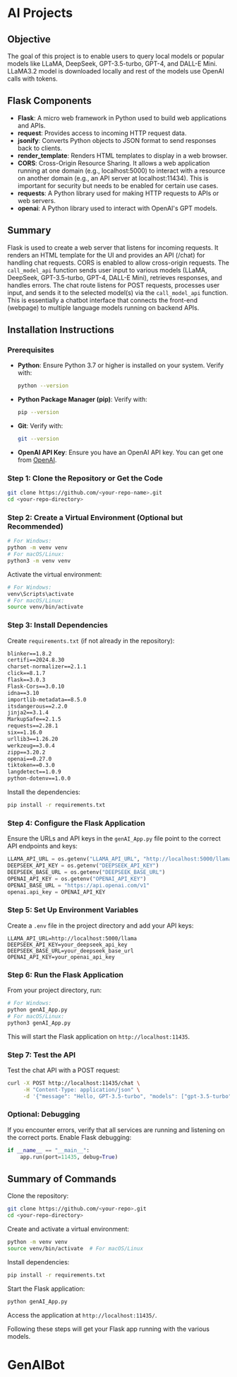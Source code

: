 # AI Projects

## Objective
The goal of this project is to enable users to query local models or popular models like LLaMA, DeepSeek, GPT-3.5-turbo, GPT-4, and DALL-E Mini. LLaMA3.2 model is downloaded locally and rest of the models use OpenAI calls with tokens.

## Flask Components
- **Flask**: A micro web framework in Python used to build web applications and APIs.
- **request**: Provides access to incoming HTTP request data.
- **jsonify**: Converts Python objects to JSON format to send responses back to clients.
- **render_template**: Renders HTML templates to display in a web browser.
- **CORS**: Cross-Origin Resource Sharing. It allows a web application running at one domain (e.g., localhost:5000) to interact with a resource on another domain (e.g., an API server at localhost:11434). This is important for security but needs to be enabled for certain use cases.
- **requests**: A Python library used for making HTTP requests to APIs or web servers.
- **openai**: A Python library used to interact with OpenAI's GPT models.

## Summary
Flask is used to create a web server that listens for incoming requests. It renders an HTML template for the UI and provides an API (/chat) for handling chat requests. CORS is enabled to allow cross-origin requests. The `call_model_api` function sends user input to various models (LLaMA, DeepSeek, GPT-3.5-turbo, GPT-4, DALL-E Mini), retrieves responses, and handles errors. The chat route listens for POST requests, processes user input, and sends it to the selected model(s) via the `call_model_api` function. This is essentially a chatbot interface that connects the front-end (webpage) to multiple language models running on backend APIs.

## Installation Instructions

### Prerequisites
- **Python**: Ensure Python 3.7 or higher is installed on your system. Verify with:
  ```bash
  python --version
  ```
- **Python Package Manager (pip)**: Verify with:
  ```bash
  pip --version
  ```
- **Git**: Verify with:
  ```bash
  git --version
  ```
- **OpenAI API Key**: Ensure you have an OpenAI API key. You can get one from [OpenAI](https://beta.openai.com/signup/).

### Step 1: Clone the Repository or Get the Code
```bash
git clone https://github.com/<your-repo-name>.git
cd <your-repo-directory>
```

### Step 2: Create a Virtual Environment (Optional but Recommended)
```bash
# For Windows:
python -m venv venv
# For macOS/Linux:
python3 -m venv venv
```
Activate the virtual environment:
```bash
# For Windows:
venv\Scripts\activate
# For macOS/Linux:
source venv/bin/activate
```

### Step 3: Install Dependencies
Create `requirements.txt` (if not already in the repository):
```txt
blinker==1.8.2
certifi==2024.8.30
charset-normalizer==2.1.1
click==8.1.7
flask==3.0.3
Flask-Cors==3.0.10
idna==3.10
importlib-metadata==8.5.0
itsdangerous==2.2.0
jinja2==3.1.4
MarkupSafe==2.1.5
requests==2.28.1
six==1.16.0
urllib3==1.26.20
werkzeug==3.0.4
zipp==3.20.2
openai==0.27.0
tiktoken==0.3.0
langdetect==1.0.9
python-dotenv==1.0.0
```
Install the dependencies:
```bash
pip install -r requirements.txt
```

### Step 4: Configure the Flask Application
Ensure the URLs and API keys in the `genAI_App.py` file point to the correct API endpoints and keys:
```python
LLAMA_API_URL = os.getenv("LLAMA_API_URL", "http://localhost:5000/llama")
DEEPSEEK_API_KEY = os.getenv("DEEPSEEK_API_KEY")
DEEPSEEK_BASE_URL = os.getenv("DEEPSEEK_BASE_URL")
OPENAI_API_KEY = os.getenv("OPENAI_API_KEY")
OPENAI_BASE_URL = "https://api.openai.com/v1"
openai.api_key = OPENAI_API_KEY
```

### Step 5: Set Up Environment Variables
Create a `.env` file in the project directory and add your API keys:
```env
LLAMA_API_URL=http://localhost:5000/llama
DEEPSEEK_API_KEY=your_deepseek_api_key
DEEPSEEK_BASE_URL=your_deepseek_base_url
OPENAI_API_KEY=your_openai_api_key
```

### Step 6: Run the Flask Application
From your project directory, run:
```bash
# For Windows:
python genAI_App.py
# For macOS/Linux:
python3 genAI_App.py
```
This will start the Flask application on `http://localhost:11435`.

### Step 7: Test the API
Test the chat API with a POST request:
```bash
curl -X POST http://localhost:11435/chat \
     -H "Content-Type: application/json" \
     -d '{"message": "Hello, GPT-3.5-turbo", "models": ["gpt-3.5-turbo"]}'
```

### Optional: Debugging
If you encounter errors, verify that all services are running and listening on the correct ports. Enable Flask debugging:
```python
if __name__ == "__main__":
    app.run(port=11435, debug=True)
```

## Summary of Commands
Clone the repository:
```bash
git clone https://github.com/<your-repo>.git
cd <your-repo-directory>
```
Create and activate a virtual environment:
```bash
python -m venv venv
source venv/bin/activate  # For macOS/Linux
```
Install dependencies:
```bash
pip install -r requirements.txt
```
Start the Flask application:
```bash
python genAI_App.py
```
Access the application at `http://localhost:11435/`.

Following these steps will get your Flask app running with the various models.

# GenAIBot

